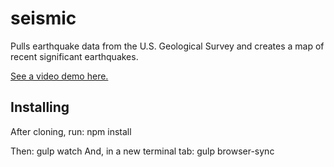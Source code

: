 # seismic

Pulls earthquake data from the U.S. Geological Survey and creates a map of recent significant earthquakes.

[See a video demo here.](https://www.youtube.com/watch?v=PQ-KpjxzDTc)

## Installing
After cloning, run:
	npm install

Then:
	gulp watch
And, in a new terminal tab:
	gulp browser-sync
